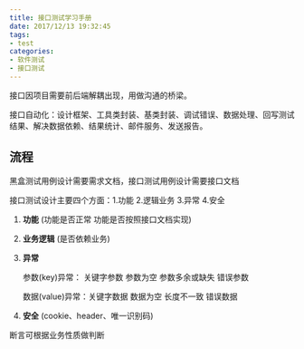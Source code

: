 ```yaml
---
title: 接口测试学习手册
date: 2017/12/13 19:32:45
tags:
- test
categories:
- 软件测试
- 接口测试
---
```


接口因项目需要前后端解耦出现，用做沟通的桥梁。

接口自动化：设计框架、工具类封装、基类封装、调试错误、数据处理、回写测试结果、解决数据依赖、结果统计、邮件服务、发送报告。

## 流程

黑盒测试用例设计需要需求文档，接口测试用例设计需要接口文档

接口测试设计主要四个方面：1.功能 2.逻辑业务 3.异常 4.安全

<!--more-->

1. **功能** (功能是否正常 功能是否按照接口文档实现)

2. **业务逻辑** (是否依赖业务)

3. **异常** 

   参数(key)异常： 关键字参数 参数为空 参数多余或缺失 错误参数

   数据(value)异常：关键字数据 数据为空 长度不一致 错误数据

4. **安全** (cookie、header、唯一识别码)

断言可根据业务性质做判断